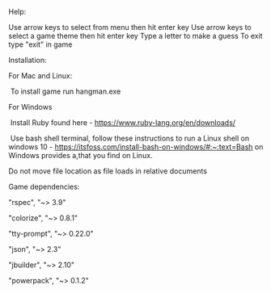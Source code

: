 Help:

Use arrow keys to select from menu then hit enter key
Use arrow keys to select a game theme then hit enter key
Type a letter to make a guess
To exit type "exit" in game

Installation:

For Mac and Linux:

​ To install game run hangman.exe

For Windows

​ Install Ruby found here - https://www.ruby-lang.org/en/downloads/

​ Use bash shell terminal, follow these instructions to run a Linux shell on windows 10 - https://itsfoss.com/install-bash-on-windows/#:~:text=Bash on Windows provides a,that you find on Linux.

Do not move file location as file loads in relative documents

Game dependencies:

"rspec", "~> 3.9"

"colorize", "~> 0.8.1"

"tty-prompt", "~> 0.22.0"

"json", "~> 2.3"

"jbuilder", "~> 2.10"

"powerpack", "~> 0.1.2"